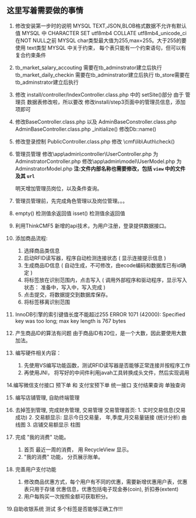 ## 这里写着需要做的事情

1. 修改安装第一步时的说明
	MYSQL TEXT,JSON,BLOB格式数据不允许有默认值
	MYSQL 中 CHARACTER SET utf8mb4 COLLATE utf8mb4_unicode_ci 在NOT NULL之前
	MYSQL char类型最大值为255,max=255。大于255的要使用 text类型
	MYSQL 中关于约束， 每个表只能有一个约束语句，但可以有复合约束条件

2. tb_market_salary_accouting 需要在tb_adminstrator建立后执行
	tb_market_daily_checkin 需要在tb_adminstrator建立后执行
	tb_store需要在tb_adminstrator建立后执行

3. 修改 install/controller/IndexController.class.php 中的 setSite()部分
	由于 管理员 数据表修改啦，所以要改
	修改install/step3页面中的管理员信息，添加项即可

4. 修改BaseController.class.php 以及 AdminBaseConstroller.class.php
	AdminBaseController.class.php  _initialize() 修改Db::name()

5. 修改登录控制
	PublicController.class.php
	修改 \cmf\lib\Auth\check()

6. 管理员管理
	修改\app\admin\controller\UserController.php 为 AdminstratorController.php
	修改\app\admin\model\UserModel.php 为 AdminstratorModel.php
	**注:文件内部名称也需要修改，包括 `view` 中的文件 及其 `url`**

	明天增加管理员岗位，以及条件查询。
	
7. 管理员管理前，先完成角色管理以及岗位管理。。。

8. empty() 检测值余返回值
	isset() 检测值余返回值
	
9. 利用ThinkCMF5 新增的api技术，为用户注册，登录提供数据接口。

10. 添加商品流程:
	1. 选择商品类信息
	2. 启动RFID读写器，程序自动检测连接状态 ( 显示连接提示信息 )
	3. 生成商品ID信息 ( 自动生成，不可修改，由ecode编码和数据库已有id确定 )
	4. 将标签放在识别范围内，点击写入 ( 调用外部程序和驱动程序，显示写入状态： 准备中，写入中，写入完成  )
	5. 点击提交，将数据提交到数据库保存。
	6. 将标签移离识别范围
	
11. InnoDB引擎的索引键值长度不能超过255
	ERROR 1071 (42000): Specified key was too long; max key length is 767 bytes
	
12. 产生商品ID的算法有问题
	由于商品ID有20位，是一个大数，因此要使用大数加法。
	
13. 编写硬件相关内容：
	1. 先使用VS编写功能函数，测试RFID读写器是否能够正常连接并按程序工作
	2. 再使用JNI， 将写好的中间件利用javah工具转换成头文件，然后实现调用
	
14.编写微信支付接口
	预下单 和 支付宝预下单 统一接口
	支付结果查询 单独查询
	
15. 编写店铺管理, 自助终端管理

16. 去掉签到管理, 完成财务管理, 交易管理
	交易管理首页:
		1. 实时交易信息(交易成功)
		2. 交易额显示: 显示今日交易量， 年,季度,月交易量链接 (统计分析)  曲线图
		3. 店铺交易额显示 柱图
		
17. 完成 "我的消费" 功能。
	1. 首页 最近一周的消费， 用 RecycleView 显示。
	2. "我的消费" 功能， 分页展示账单。
	
18. 完善用户支付功能
	1. 修改商品优惠方式，每个用户有不同的优惠，需要新增优惠用户表，优惠表只用于存储
		优惠信息，优惠包括电子现金券(coin), 折扣券(extent)
	2. 用户每购买一次按照金额可获取积分。
	
19.自助收银系统 测试 多个标签是否能够正确工作!!!
